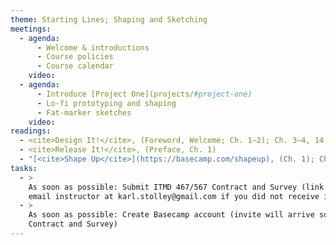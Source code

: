 ```yaml
---
theme: Starting Lines; Shaping and Sketching
meetings:
  - agenda:
      - Welcome & introductions
      - Course policies
      - Course calendar
    video:
  - agenda:
      - Introduce [Project One](projects/#project-one)
      - Lo-fi prototyping and shaping
      - Fat-marker sketches
    video:
readings:
  - <cite>Design It!</cite>, (Foreword, Welcome; Ch. 1–2); Ch. 3–4, 14
  - <cite>Release It!</cite>, (Preface, Ch. 1)
  - "[<cite>Shape Up</cite>](https://basecamp.com/shapeup), (Ch. 1); Ch. 2–6"
tasks:
  - >
    As soon as possible: Submit ITMD 467/567 Contract and Survey (link in your @hawk.iit.edu inbox;
    email instructor at karl.stolley@gmail.com if you did not receive it)
  - >
    As soon as possible: Create Basecamp account (invite will arrive sometime after you submit the
    Contract and Survey)
---
```

